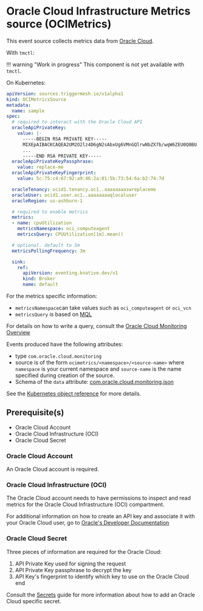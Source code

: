 # Oracle Cloud Infrastructure Metrics source (OCIMetrics)

This event source collects metrics data from [Oracle Cloud](https://cloud.oracle.com).

With `tmctl`:

!!! warning "Work in progress"
    This component is not yet available with `tmctl`.

<!--
```
# tmctl create source ocimetrics --oracleApiPrivateKey <oracleApiPrivateKey> --oracleApiPrivateKeyPassphrase <oracleApiPrivateKeyPassphrase> --oracleApiPrivateKeyFingerprint <oracleApiPrivateKeyFingerprint> --oracleTenancy <oracleTenancy> --oracleUser <oracleUser> --oracleRegion <oracleRegion> --metrics <TODO>
``` -->

On Kubernetes:

```yaml
apiVersion: sources.triggermesh.io/v1alpha1
kind: OCIMetricsSource
metadata:
  name: sample
spec:
  # required to interact with the Oracle Cloud API
  oracleApiPrivateKey:
    value: |-
      -----BEGIN RSA PRIVATE KEY-----
      MIXEpAIBACKCAQEA2UM2O2lz4D6gN2sAbxUg6VMnGQlrwNbZX7b/wqW6ZEU0Q0BU
      ...
      -----END RSA PRIVATE KEY-----
  oracleApiPrivateKeyPassphrase:
    value: replace-me
  oracleApiPrivateKeyFingerprint:
    value: 5c:75:c4:67:92:a9:46:2a:01:5b:73:54:6a:b2:74:7d

  oracleTenancy: ocid1.tenancy.oc1..aaaaaaaaswreplaceme
  oracleUser: ocid1.user.oc1..aaaaaaaaqlocaluser
  oracleRegion: us-ashburn-1

  # required to enable metrics
  metrics:
  - name: cpuUtilization
    metricsNamespace: oci_computeagent
    metricsQuery: CPUUtilization[1m].mean()

  # optional. default to 5m
  metricsPollingFrequency: 3m

  sink:
    ref:
      apiVersion: eventing.knative.dev/v1
      kind: Broker
      name: default
```

For the metrics specific information:
- `metricsNamespace`can take values such as `oci_computeagent` or `oci_vcn`
- `metricsQuery` is based on [MQL](https://docs.cloud.oracle.com/en-us/iaas/Content/Monitoring/Reference/mql.htm)

For details on how to write a query, consult the
[Oracle Cloud Monitoring Overview](https://docs.cloud.oracle.com/en-us/iaas/Content/Monitoring/Concepts/monitoringoverview.htm)

Events produced have the following attributes:

* type `com.oracle.cloud.monitoring`
* source is of the form `ocimetrics/<namespace>/<source-name>` where `namespace` is your current namespace and `source-name` is the name specified during creation of the source.
* Schema of the `data` attribute: [com.oracle.cloud.monitoring.json](https://raw.githubusercontent.com/triggermesh/triggermesh/main/schemas/com.oracle.cloud.monitoring.json)

See the [Kubernetes object reference](../../reference/sources/#sources.triggermesh.io/v1alpha1.OCIMetricsSource) for more details.

## Prerequisite(s)

- Oracle Cloud Account
- Oracle Cloud Infrastructure (OCI)
- Oracle Cloud Secret

### Oracle Cloud Account

An Oracle Cloud account is required.

### Oracle Cloud Infrastructure (OCI)

The Oracle Cloud account needs to have permissions to inspect and read metrics for the Oracle Cloud Infrastructure (OCI) compartment.

For additional information on how to create an API key and associate it with
your Oracle Cloud user, go to [Oracle's Developer Documentation](https://docs.cloud.oracle.com/en-us/iaas/Content/API/Concepts/apisigningkey.htm#Required_Keys_and_OCID)

### Oracle Cloud Secret

Three pieces of information are required for the Oracle Cloud:
1. API Private Key used for signing the request
1. API Private Key passphrase to decrypt the key
1. API Key's fingerprint to identify which key to use on the Oracle Cloud end

Consult the [Secrets](../guides/secrets.md) guide for more information about
how to add an Oracle Cloud specific secret.
